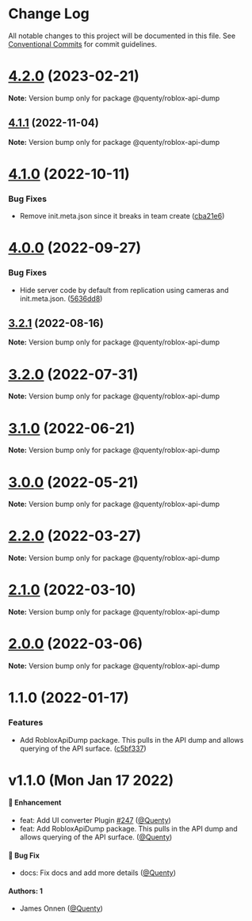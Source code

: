 # Change Log

All notable changes to this project will be documented in this file.
See [Conventional Commits](https://conventionalcommits.org) for commit guidelines.

# [4.2.0](https://github.com/Quenty/NevermoreEngine/compare/@quenty/roblox-api-dump@4.1.1...@quenty/roblox-api-dump@4.2.0) (2023-02-21)

**Note:** Version bump only for package @quenty/roblox-api-dump





## [4.1.1](https://github.com/Quenty/NevermoreEngine/compare/@quenty/roblox-api-dump@4.1.0...@quenty/roblox-api-dump@4.1.1) (2022-11-04)

**Note:** Version bump only for package @quenty/roblox-api-dump





# [4.1.0](https://github.com/Quenty/NevermoreEngine/compare/@quenty/roblox-api-dump@4.0.0...@quenty/roblox-api-dump@4.1.0) (2022-10-11)


### Bug Fixes

* Remove init.meta.json since it breaks in team create ([cba21e6](https://github.com/Quenty/NevermoreEngine/commit/cba21e602b50ea3799044eae9cb690d1cd9c88ec))





# [4.0.0](https://github.com/Quenty/NevermoreEngine/compare/@quenty/roblox-api-dump@3.2.1...@quenty/roblox-api-dump@4.0.0) (2022-09-27)


### Bug Fixes

* Hide server code by default from replication using cameras and init.meta.json. ([5636dd8](https://github.com/Quenty/NevermoreEngine/commit/5636dd8cafe68db4571ed214a82b84698f2f74c0))





## [3.2.1](https://github.com/Quenty/NevermoreEngine/compare/@quenty/roblox-api-dump@3.2.0...@quenty/roblox-api-dump@3.2.1) (2022-08-16)

**Note:** Version bump only for package @quenty/roblox-api-dump





# [3.2.0](https://github.com/Quenty/NevermoreEngine/compare/@quenty/roblox-api-dump@3.1.0...@quenty/roblox-api-dump@3.2.0) (2022-07-31)

**Note:** Version bump only for package @quenty/roblox-api-dump





# [3.1.0](https://github.com/Quenty/NevermoreEngine/compare/@quenty/roblox-api-dump@3.0.0...@quenty/roblox-api-dump@3.1.0) (2022-06-21)

**Note:** Version bump only for package @quenty/roblox-api-dump





# [3.0.0](https://github.com/Quenty/NevermoreEngine/compare/@quenty/roblox-api-dump@2.2.0...@quenty/roblox-api-dump@3.0.0) (2022-05-21)

**Note:** Version bump only for package @quenty/roblox-api-dump





# [2.2.0](https://github.com/Quenty/NevermoreEngine/compare/@quenty/roblox-api-dump@2.1.0...@quenty/roblox-api-dump@2.2.0) (2022-03-27)

**Note:** Version bump only for package @quenty/roblox-api-dump





# [2.1.0](https://github.com/Quenty/NevermoreEngine/compare/@quenty/roblox-api-dump@2.0.0...@quenty/roblox-api-dump@2.1.0) (2022-03-10)

**Note:** Version bump only for package @quenty/roblox-api-dump





# [2.0.0](https://github.com/Quenty/NevermoreEngine/compare/@quenty/roblox-api-dump@1.1.0...@quenty/roblox-api-dump@2.0.0) (2022-03-06)

**Note:** Version bump only for package @quenty/roblox-api-dump





# 1.1.0 (2022-01-17)


### Features

* Add RobloxApiDump package. This pulls in the API dump and allows querying of the API surface. ([c5bf337](https://github.com/Quenty/NevermoreEngine/commit/c5bf337d80016f47abac026f7ef0281aeb487e8d))





# v1.1.0 (Mon Jan 17 2022)

#### 🚀 Enhancement

- feat: Add UI converter Plugin [#247](https://github.com/Quenty/NevermoreEngine/pull/247) ([@Quenty](https://github.com/Quenty))
- feat: Add RobloxApiDump package. This pulls in the API dump and allows querying of the API surface. ([@Quenty](https://github.com/Quenty))

#### 🐛 Bug Fix

- docs: Fix docs and add more details ([@Quenty](https://github.com/Quenty))

#### Authors: 1

- James Onnen ([@Quenty](https://github.com/Quenty))
